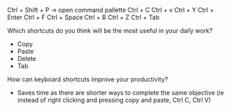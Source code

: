 Ctrl + Shift + P -> open command pallette
Ctrl + C
Ctrl + v
Ctrl + Y
Ctrl + Enter
Ctrl + F
Ctrl + Space
Ctrl + B
Ctrl + Z
Ctrl + Tab

Which shortcuts do you think will be the most useful in your daily work?
- Copy
- Paste
- Delete
- Tab

How can keyboard shortcuts improve your productivity?
- Saves time as there are shorter ways to complete the same objective (ie instead of right clicking and pressing copy and paste, Ctrl C, Ctrl V)